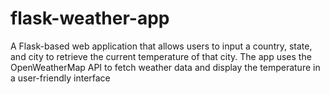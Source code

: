# flask-weather-app
A Flask-based web application that allows users to input a country, state, and city to retrieve the current temperature of that city. The app uses the OpenWeatherMap API to fetch weather data and display the temperature in a user-friendly interface
